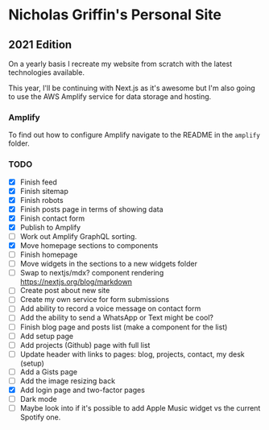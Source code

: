 # Nicholas Griffin's Personal Site

## 2021 Edition

On a yearly basis I recreate my website from scratch with the latest technologies available.

This year, I'll be continuing with Next.js as it's awesome but I'm also going to use the AWS Amplify service for data storage and hosting.

### Amplify

To find out how to configure Amplify navigate to the README in the `amplify` folder.

### TODO

- [x] Finish feed
- [x] Finish sitemap
- [x] Finish robots
- [x] Finish posts page in terms of showing data
- [x] Finish contact form
- [x] Publish to Amplify
- [ ] Work out Amplify GraphQL sorting.
- [x] Move homepage sections to components
- [ ] Finish homepage
- [ ] Move widgets in the sections to a new widgets folder
- [ ] Swap to nextjs/mdx? component rendering https://nextjs.org/blog/markdown
- [ ] Create post about new site
- [ ] Create my own service for form submissions
- [ ] Add ability to record a voice message on contact form
- [ ] Add the ability to send a WhatsApp or Text might be cool?
- [ ] Finish blog page and posts list (make a component for the list)
- [ ] Add setup page
- [ ] Add projects (Github) page with full list
- [ ] Update header with links to pages: blog, projects, contact, my desk (setup)
- [ ] Add a Gists page
- [ ] Add the image resizing back
- [x] Add login page and two-factor pages
- [ ] Dark mode
- [ ] Maybe look into if it's possible to add Apple Music widget vs the current Spotify one.
